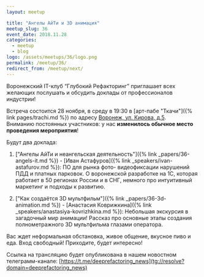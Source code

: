```yaml
---
layout: meetup

title: "Ангелы АйТи и 3D анимация"
meetup_slug: 36
event_date: 2018.11.28
categories:
  - meetup
  - blog
logo: /assets/meetups/36/logo.png
permalink: /meetup/36/
redirect_from: /meetup/next/
---
```


Воронежский IT-клуб “Глубокий Рефакторинг” приглашает всех желающих послушать и обсудить доклады от профессионалов индустрии!

Встреча состоится 28 ноября, в среду в 19:30 в [арт-пабе "Ткачи"]({% link pages/trachi.md %}) по адресу [Воронеж, ул. Кирова, д.5](http://go.2gis.com/yyq3s).  
Вниманию постоянных участников: у нас **изменилось обычное место проведения мероприятия**!

Будут два доклада:

1. ["Ангелы АйТи и неангельская деятельность"]({% link _papers/36-angels-it.md %}) - [Иван Астафуров]({% link _speakers/ivan-astafurov.md %}): ПО для рынка фото- видеофиксации нарушений ПДД и платных парковок. О воронежской разработке на 1С, которая работает в 50 регионах России и в СНГ, немного про интуитивный маркетинг и подходы к развитию.

2. ["Как создаётся 3D мультфильм"]({% link _papers/36-3d-animation.md %}) - [Анастасия Коврижкина]({% link _speakers/anastasiya-kovrizhkina.md %}): Небольшая экскурсия в загадочный мир анимации! Рассказ про основные этапы создания полнометражного 3D мультфильма глазами оператора.


Вас ждет неформальная обстановка, живое общение, вкусное пиво и еда. Вход свободный! Приходите, будет интересно!

Ссылка на трансляцию будет опубликована в нашем новостном телеграмм-канале: [https://t.me/deeprefactoring_news](tg://resolve?domain=deeprefactoring_news)
